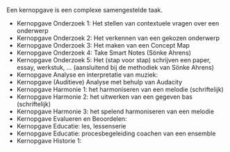 Een kernopgave is een complexe samengestelde taak. 

- Kernopgave Onderzoek 1: Het stellen van contextuele vragen over een onderwerp
- Kernopgave Onderzoek 2: Het verkennen van een gekozen onderwerp
- Kernopgave Onderzoek 3: Het maken van een Concept Map
- Kernopgave Onderzoek 4: Take Smart Notes (Sönke Ahrens)
- Kernopgave Onderzoek 5: Het (stap voor stap) schrijven een paper, essay, werkstuk, ... (aansluitend bij de methodiek van Sönke Ahrens)
- Kernopgave Analyse en interpretatie van muziek: 
- Kernopgave (Auditieve) Analyse met behulp van Audacity
- Kernopgave Harmonie 1: het harmoniseren van een melodie (schriftelijk)
- Kernopgave Harmonie 2: het uitwerken van een gegeven bas (schriftelijk)
- Kernopgave Harmonie 3: het spelend harmoniseren van een melodie
- Kernopgave Evalueren en Beoordelen: 
- Kernopgave Educatie: les, lessenserie
- Kernopgave Educatie: procesbegeleiding coachen van een ensemble
- Kernopgave Historie 1: 